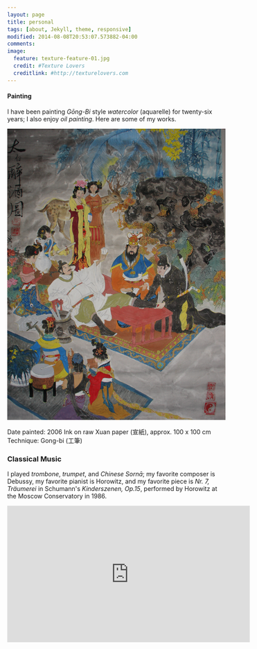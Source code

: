 ```yaml
---
layout: page
title: personal
tags: [about, Jekyll, theme, responsive]
modified: 2014-08-08T20:53:07.573882-04:00
comments: 
image:
  feature: texture-feature-01.jpg
  credit: #Texture Lovers
  creditlink: #http://texturelovers.com
---
```


#### Painting

I have been painting *Gōng-Bi* style *watercolor* (aquarelle) for twenty-six years; I also enjoy *oil painting*. Here are some of my works.

![Drunk Li-Bai](/images/Taibai.jpg)

Date painted: 2006
Ink on raw Xuan paper (宣紙), approx. 100 x 100 cm
Technique: Gong-bi (工筆)

  
### Classical Music
 I played *trombone*, *trumpet*, and *Chinese Sornā*; my favorite composer is Debussy, my favorite pianist is Horowitz, and my favorite piece is *Nr. 7, Träumerei* in Schumann's *Kinderszenen, Op.15*, performed by Horowitz at the Moscow Conservatory in 1986.

<iframe width="560" height="315" src="https://www.youtube.com/watch?v=qq7ncjhSqtk" frameborder="0> 

</iframe>
 
### I enjoy collecting and studying red wine, especially when combined with some captivating conversation with my friends.

<br />
---